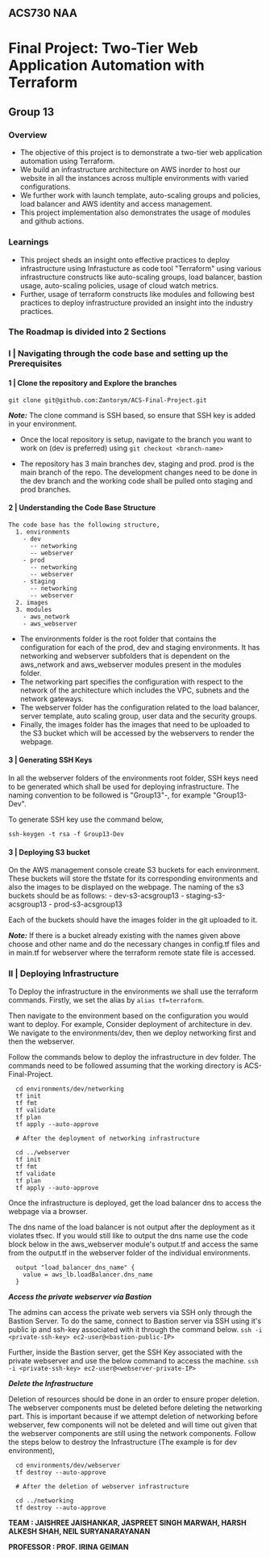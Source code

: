 ## ACS730 NAA 
# Final Project: Two-Tier Web Application Automation with Terraform 
## Group 13

### Overview

- The objective of this project is to demonstrate a two-tier web application automation using Terraform.
- We build an infrastructure architecture on AWS inorder to host our website in all the instances across multiple environments with varied configurations.
- We further work with launch template, auto-scaling groups and policies, load balancer and AWS identity and access management. 
- This project implementation also demonstrates the usage of modules and github actions. 

### Learnings
- This project sheds an insight onto effective practices to deploy infrastructure using Infrastucture as code tool "Terraform" using various infrastructure constructs like auto-scaling groups, load balancer, bastion usage, auto-scaling policies, usage of cloud watch metrics.
- Further, usage of terraform constructs like modules and following best practices to deploy infrastructure provided an insight into the industry practices.

### The‌ ‌Roadmap‌ ‌is‌ ‌divided‌ ‌into‌ ‌2‌ ‌Sections‌ ‌

### I | Navigating through the code base and setting up the Prerequisites
#### 1 | Clone the repository and Explore the branches

  ``` 
  git clone git@github.com:Zantorym/ACS-Final-Project.git 
  ```
  
  ***Note:*** The clone command is SSH based, so ensure that SSH key is added in your environment.
  
  - Once the local repository is setup, navigate to the branch you want to work on (dev is preferred) using 
                ``` git checkout <branch-name> ```
  
  - The repository has 3 main branches dev, staging and prod. prod is the main branch of the repo.
  The development changes need to be done in the dev branch and the working code shall be pulled onto staging and prod branches.

#### 2 | Understanding the Code Base Structure
    
    The code base has the following structure,
      1. environments
        - dev
          -- networking
          -- webserver
        - prod
          -- networking
          -- webserver
        - staging
          -- networking
          -- webserver
      2. images
      3. modules
        - aws_network
        - aws_webserver
        
  - The environments folder is the root folder that contains the configuration for each of the prod, dev and staging environments. It has networking and webserver subfolders that is dependent on the aws_network and aws_webserver modules present in the modules folder.
  - The networking part specifies the configuration with respect to the network of the architecture which includes the VPC, subnets and the network gateways.
  - The webserver folder has the configuration related to the load balancer, server template, auto scaling group, user data and the security groups.
  - Finally, the images folder has the images that need to be uploaded to the S3 bucket which will be accessed by the webservers to render the webpage.

#### 3 | Generating SSH Keys
  In all the webserver folders of the environments root folder, SSH keys need to be generated which shall be used for deploying infrastructure.
  The naming convention to be followed is "Group13"-<environment-name>, for example "Group13-Dev".
  
  To generate SSH key use the command below,
  ```
  ssh-keygen -t rsa -f Group13-Dev
  ```

#### 3 | Deploying S3 bucket
  On the AWS management console create S3 buckets for each environment. These buckets will store the tfstate for its corresponding environments and also the images to be displayed on the webpage.
  The naming of the s3 buckets should be as follows:
    - dev-s3-acsgroup13
    - staging-s3-acsgroup13
    - prod-s3-acsgroup13
  
  Each of the buckets should have the images folder in the git uploaded to it.
  
  ***Note:*** If there is a bucket already existing with the names given above choose and other name and do the necessary changes in config.tf files and in main.tf for webserver where the terraform remote state file is accessed.

### II | Deploying Infrastructure 

  To Deploy the infrastructure in the environments we shall use the terraform commands.
  Firstly, we set the alias by ``` alias tf=terraform ```.
  
  Then navigate to the environment based on the configuration you would want to deploy.
  For example, Consider deployment of architecture in dev. We navigate to the environments/dev, then we deploy networking first and then the webserver.
  
  Follow the commands below to deploy the infrastructure in dev folder. The commands need to be followed assuming that the working directory is ACS-Final-Project. 
  
  ```
    cd environments/dev/networking
    tf init
    tf fmt
    tf validate
    tf plan
    tf apply --auto-approve
    
    # After the deployment of networking infrastructure
    
    cd ../webserver
    tf init
    tf fmt
    tf validate
    tf plan
    tf apply --auto-approve
  ```
  
  Once the infrastructure is deployed, get the load balancer dns to access the webpage via a browser.
  
  The dns name of the load balancer is not output after the deployment as it violates tfsec. 
  If you would still like to output the dns name use the code block below in the aws_webserver module's output.tf and access the same from the output.tf in the webserver folder of the individual environments.
  
  ```
    output "load_balancer_dns_name" {
      value = aws_lb.loadBalancer.dns_name
    }
  ```
  
  ***Access the private webserver via Bastion***
  
  The admins can access the private web servers via SSH only through the Bastion Server. To do the same, connect to Bastion server via SSH using it's public ip and ssh-key associated with it through the command below.
  ``` ssh -i <private-ssh-key> ec2-user@<bastion-public-IP> ```
  
  Further, inside the Bastion server, get the SSH Key associated with the private webserver and use the below command to access the machine.
  ``` ssh -i <private-ssh-key> ec2-user@<webserver-private-IP> ```
  
  ***Delete the Infrastructure***
  
  Deletion of resources should be done in an order to ensure proper deletion. The webserver components must be deleted before deleting the networking part.
  This is important because if we attempt deletion of networking before webserver, few components will not be deleted and will time out given that the webserver components are still using the network components.
  Follow the steps below to destroy the Infrastructure (The example is for dev environment),
  
  ```
    cd environments/dev/webserver
    tf destroy --auto-approve
    
    # After the deletion of webserver infrastructure
    
    cd ../networking
    tf destroy --auto-approve
  ```


**TEAM : JAISHREE JAISHANKAR, JASPREET SINGH MARWAH, HARSH ALKESH SHAH, NEIL SURYANARAYANAN**

**PROFESSOR : PROF. IRINA GEIMAN**


